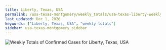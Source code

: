 ```yaml
---
title: Liberty, Texas, USA
permalink: /usa-texas-montgomery/weekly_totals/usa-texas-liberty-weekly_totals.html
last_updated: Dec 1, 2020
keywords: ["Liberty, Texas, USA", "weekly totals"]
sidebar: usa-texas-montgomery_sidebar
---
```


![Weekly Totals of Confirmed Cases for Liberty, Texas, USA](/covid_tracker/images/graphs/usa-texas-liberty-weekly_totals_graph.png)
